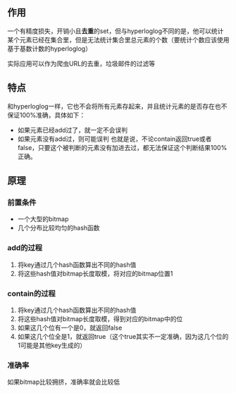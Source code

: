 ## 作用
一个有精度损失，开销小且**去重**的set，但与hyperloglog不同的是，他可以统计某个元素已经在集合里，但是无法统计集合里总元素的个数（要统计个数应该使用基于基数计数的hyperloglog）

实际应用可以作为爬虫URL的去重，垃圾邮件的过滤等

## 特点
和hyperloglog一样，它也不会将所有元素存起来，并且统计元素的是否存在也不保证100%准确，具体如下：
- 如果元素已经add过了，就一定不会误判
- 如果元素没有add过，则可能误判
也就是说，不论contain返回true或者false，只要这个被判断的元素没有加进去过，都无法保证这个判断结果100%正确。

## 原理

### 前置条件
- 一个大型的bitmap
- 几个分布比较均匀的hash函数

### add的过程
1. 将key通过几个hash函数算出不同的hash值
2. 将这些hash值对bitmap长度取模，将对应的bitmap位置1

### contain的过程
1. 将key通过几个hash函数算出不同的hash值
2. 将这些hash值对bitmap长度取模，得到对应的bitmap中的位
3. 如果这几个位有一个是0，就返回false
4. 如果这几个位全是1，就返回true（这个true其实不一定准确，因为这几个位的1可能是其他key生成的）

### 准确率
如果bitmap比较拥挤，准确率就会比较低